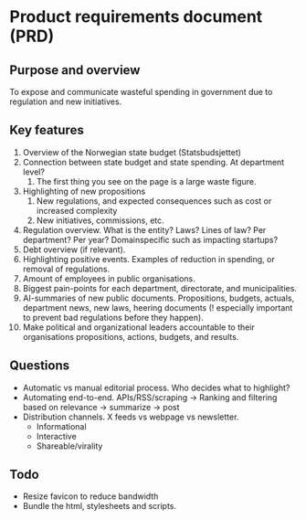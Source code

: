# Product requirements document (PRD)

## Purpose and overview
To expose and communicate wasteful spending in government due to regulation and new initiatives.

## Key features

1. Overview of the Norwegian state budget (Statsbudsjettet)
2. Connection between state budget and state spending. At department level?
    1. The first thing you see on the page is a large waste figure.
3. Highlighting of new propositions
    1. New regulations, and expected consequences such as cost or increased complexity
    2. New initiatives, commissions, etc.
4. Regulation overview. What is the entity? Laws? Lines of law? Per department? Per year? Domainspecific such as impacting startups?
5. Debt overview (if relevant).
6. Highlighting positive events. Examples of reduction in spending, or removal of regulations.
7. Amount of employees in public organisations.
8. Biggest pain-points for each department, directorate, and municipalities.
9. AI-summaries of new public documents. Propositions, budgets, actuals, department news, new laws, heering documents (! especially important to prevent bad regulations before they happen).
10. Make political and organizational leaders accountable to their organisations propositions, actions, budgets, and results.

## Questions
* Automatic vs manual editorial process. Who decides what to highlight?
* Automating end-to-end. APIs/RSS/scraping -> Ranking and filtering based on relevance -> summarize -> post
* Distribution channels. X feeds vs webpage vs newsletter.
    * Informational
    * Interactive
    * Shareable/virality


## Todo
* Resize favicon to reduce bandwidth
* Bundle the html, stylesheets and scripts.